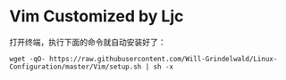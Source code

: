 # Vim Customized by Ljc
打开终端，执行下面的命令就自动安装好了：

`wget -qO- https://raw.githubusercontent.com/Will-Grindelwald/Linux-Configuration/master/Vim/setup.sh | sh -x`
